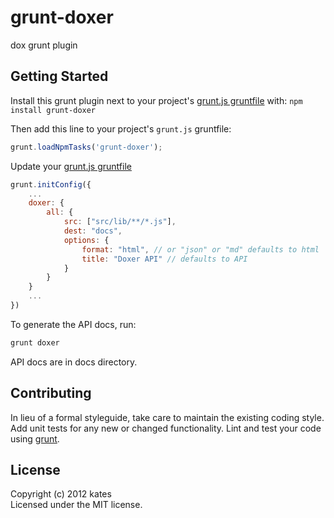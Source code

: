 # grunt-doxer

dox grunt plugin

## Getting Started
Install this grunt plugin next to your project's [grunt.js gruntfile][getting_started] with: `npm install grunt-doxer`

Then add this line to your project's `grunt.js` gruntfile:

```javascript
grunt.loadNpmTasks('grunt-doxer');
```

Update your [grunt.js gruntfile][getting_started]

```javascript
grunt.initConfig({
	...
	doxer: {
		all: {
			src: ["src/lib/**/*.js"],
			dest: "docs",
			options: {
				format: "html", // or "json" or "md" defaults to html
				title: "Doxer API" // defaults to API
			}
		}
	}
	...
})
```

To generate the API docs, run:

```bash
grunt doxer
```

API docs are in docs directory.

[grunt]: https://github.com/cowboy/grunt
[getting_started]: https://github.com/cowboy/grunt/blob/master/docs/getting_started.md


## Contributing
In lieu of a formal styleguide, take care to maintain the existing coding style. Add unit tests for any new or changed functionality. Lint and test your code using [grunt][grunt].


## License
Copyright (c) 2012 kates  
Licensed under the MIT license.
